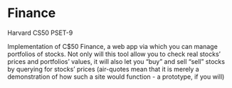 # Finance
Harvard CS50 PSET-9

Implementation of C$50 Finance, a web app via which you can manage portfolios of stocks. Not only will this tool allow you to check real stocks’ prices and portfolios’ values, it will also let you “buy” and sell “sell” stocks by querying for stocks’ prices (air-quotes mean that it is merely a demonstration of how such a site would function - a prototype, if you will)

